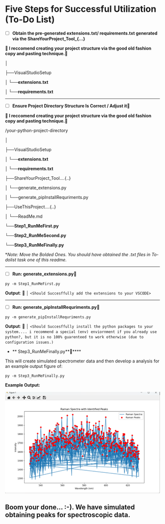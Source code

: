 
# Five Steps for Successful Utilization (To-Do List)



* [ ] **Obtain the pre-generated extensions.txt/ requirements.txt generated via the ShareYourProject_Tool_{...}**

**📁 I reccomend creating your project structure via the good old fashion copy and pasting technique.📁**


│

├──VisualStudioSetup

**│   └──extensions.txt**

**│   └──requirements.txt**


---

* [ ] **Ensure Project Directory Structure Is Correct / Adjust it📁**

**📁 I reccomend creating your project structure via the good old fashion copy and pasting technique.📁**


/your-python-project-directory

│

├──VisualStudioSetup

**│   └──extensions.txt**

**│   └──requirements.txt**

├──ShareYourProject_Tool....{..}

│   └──generate_extensions.py

│   └──generate_pipInstallRequriments.py

├──UseThisProject....{..}

│   └──ReadMe.md

**└──Step1_RunMeFirst.py**

**└──Step2_RunMeSecond.py**

**└──Step3_RunMeFinally.py**

**Note: Move the Bolded Ones. You should have obtained the .txt files in To-dolist task one of this readme.* 

---

* [ ] ****Run**: generate_extensions.py🚀**

```
py -m Step1_RunMeFirst.py
```

**Output**: 📁 │  `<Should Succesffully add the extensions to your VSCODE> `

---

* [ ] **Run: generate_pipInstallRequriments.py🚀**

```
py -m generate_pipInstallRequriments.py
```

**Output**: 📁 │  `<Should Succesffully install the python packages to your system.... i recommend a special (env) enviornment if you already use python?, but it is no 100% guarenteed to work otherwise (due to configuration issues.)`


* ** Step3_RunMeFinally.py**🚀****

This will create simulated spectrometer data and then develop a analysis for an example output figure of: 

```
py -m Step3_RunMeFinally.py
```

**Example Output:** 

![1743649098171](image/ReadMe/1743649098171.png)

## Boom your done... :-). We have simulated obtaining peaks for spectroscopic data.
